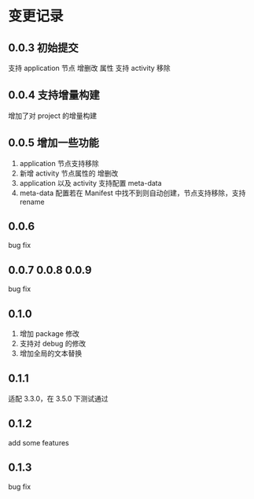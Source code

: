 # 变更记录

## 0.0.3 初始提交
支持 application 节点 增删改 属性
支持 activity 移除

## 0.0.4 支持增量构建
增加了对 project 的增量构建

## 0.0.5 增加一些功能
1. application 节点支持移除
2. 新增 activity 节点属性的 增删改
3. application 以及 activity 支持配置 meta-data
4. meta-data 配置若在 Manifest 中找不到则自动创建，节点支持移除，支持 rename

## 0.0.6
bug fix

## 0.0.7 0.0.8 0.0.9
bug fix

## 0.1.0
1. 增加 package 修改
2. 支持对 debug 的修改
3. 增加全局的文本替换

## 0.1.1
适配 3.3.0，在 3.5.0 下测试通过

## 0.1.2
add some features

## 0.1.3
bug fix

